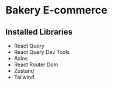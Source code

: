 # Bakery E-commerce

## Installed Libraries

-   React Query
-   React Query Dev Tools
-   Axios
-   React Router Dom
-   Zustand
-   Tailwind

